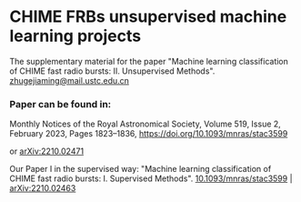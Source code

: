 # CHIME FRBs unsupervised machine learning projects

The supplementary material for the paper "Machine learning classification of CHIME fast radio bursts: II. Unsupervised Methods". <zhugejiaming@mail.ustc.edu.cn>

### Paper can be found in:

Monthly Notices of the Royal Astronomical Society, Volume 519, Issue 2, February 2023, Pages 1823–1836, <https://doi.org/10.1093/mnras/stac3599>

or [arXiv:2210.02471](https://arxiv.org/abs/2210.02471)

Our Paper I in the supervised way: "Machine learning classification of CHIME fast radio bursts: I. Supervised Methods". [10.1093/mnras/stac3599](https://doi.org/10.1093/mnras/stac3599) | [arXiv:2210.02463](https://arxiv.org/abs/2210.02463)
